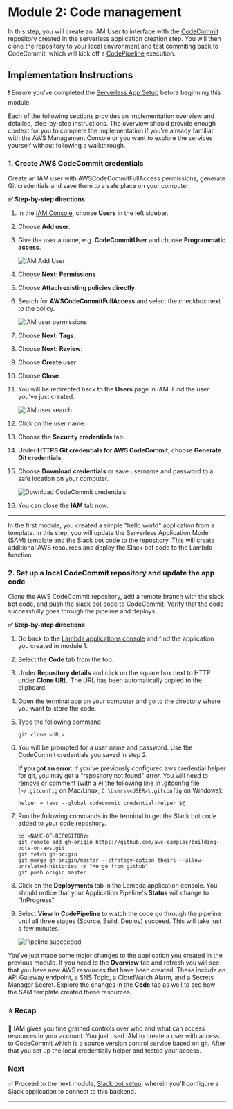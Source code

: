 # Module 2: Code management

In this step, you will create an IAM User to interface with the [CodeCommit][codecommit] repository created in the serverless application creation step. You will then clone the repository to your local environment and test commiting back to CodeCommit, which will kick off a [CodePipeline][codepipeline] execution.

## Implementation Instructions

:heavy_exclamation_mark: Ensure you've completed the [Serverless App Setup][serverless-app-setup] before beginning
this module.

Each of the following sections provides an implementation overview and detailed, step-by-step instructions. The overview should provide enough context for you to complete the implementation if you're already familiar with the AWS Management Console or you want to explore the services yourself without following a walkthrough.

### 1. Create AWS CodeCommit credentials
Create an IAM user with AWSCodeCommitFullAccess permissions, generate Git credentials and save them to a safe place on your computer.

**:white_check_mark: Step-by-step directions**

1. In the [IAM Console][iam-console], choose **Users** in the left sidebar.
1. Choose **Add user**.
1. Give the user a name, e.g. **CodeCommitUser** and choose **Programmatic access**.

    ![IAM Add User](../images/iam-add-user.png)

1. Choose **Next: Permissions**
1. Choose **Attach existing policies directly**.
1. Search for **AWSCodeCommitFullAccess** and select the checkbox next to the policy.

    ![IAM user permissions](../images/iam-user-permissions.png)

1. Choose **Next: Tags**.
1. Choose **Next: Review**.
1. Choose **Create user**.
1. Choose **Close**.
1. You will be redirected back to the **Users** page in IAM. Find the user you've just created.

    ![IAM user search](../images/iam-find-user.png)

1. Click on the user name.
1. Choose the **Security credentials** tab.
1. Under **HTTPS Git credentials for AWS CodeCommit**, choose **Generate Git credentials**.
1. Choose **Download credentials** or save username and password to a safe location on your computer.

    ![Download CodeCommit credentials](../images/permissions-codecommit-creds-generated.png)
1. You can close the **IAM** tab now.

---
In the first module, you created a simple "hello world" application from a template. In this step, you will update the Serverless Application Model (SAM) template and the Slack bot code to the repository. This will create additional AWS resources and deploy the Slack bot code to the Lambda function.

### 2. Set up a local CodeCommit repository and update the app code
Clone the AWS CodeCommit repository, add a remote branch with the slack bot code, and push the slack bot code to CodeCommit. Verify that the code successfully goes through the pipeline and deploys.

**:white_check_mark: Step-by-step directions**

1. Go back to the [Lambda applications console][lambda-apps] and find the application you created in module 1.
1. Select the **Code** tab from the top.
1. Under **Repository details** and click on the square box next to HTTP under **Clone URL**. The URL has been automatically copied to the clipboard.
1. Open the terminal app on your computer and go to the directory where you want to store the code.
1. Type the following command 
    ```
    git clone <URL>
    ```
1. You will be prompted for a user name and password. Use the CodeCommit credentials you saved in step 2.

    **If you got an error**: If you've previously configured aws credential helper for git, you may get a "repository not found" error. You will need to remove or comment (with a `#`) the following line in .gitconfig file (`~/.gitconfig` on Mac/Linux, `C:\Users\<USER>\.gitconfig` on Windows):
    ```
    helper = !aws --global codecommit credential-helper $@
    ```
1. Run the following commands in the terminal to get the Slack bot code added to your code repository.
    ```
    cd <NAME-OF-REPOSITORY>
    git remote add gh-origin https://github.com/aws-samples/building-bots-on-aws.git
    git fetch gh-origin
    git merge gh-origin/master --strategy-option theirs --allow-unrelated-histories -m "Merge from github"
    git push origin master
    ```
1. Click on the **Deployments** tab in the Lambda application console. You should notice that your Application Pipeline's **Status** will change to "InProgress"
1. Select **View In CodePipeline** to watch the code go through the pipeline until all three stages (Source, Build, Deploy) succeed. This will take just a few minutes.

    ![Pipeline succeeded](../images/code-pipeline-success.png)
    
You've just made some major changes to the application you created in the previous module. If you head to the **Overview** tab and refresh you will see that you have new AWS resources that have been created. These include an API Gateway endpoint, a SNS Topic, a CloudWatch Alarm, and a Secrets Manager Secret. Explore the changes in the **Code** tab as well to see how the SAM template created these resources.

### :star: Recap

:wrench: IAM gives you fine grained controls over who and what can access resources in your account. You just used IAM to create a user with access to CodeCommit which is a source version control service based on git. After that you set up the local credentially helper and tested your access.

### Next

:white_check_mark: Proceed to the next module, [Slack bot setup][setup-chatbot], wherein you'll configure a Slack application to connect to this backend.

---
[cognito]: https://aws.amazon.com/cognito/
[lambda]: https://aws.amazon.com/lambda/
[api-gw]: https://aws.amazon.com/api-gateway/
[s3]: https://aws.amazon.com/s3/
[dynamodb]: https://aws.amazon.com/dynamodb/
[secrets-manager]: https://aws.amazon.com/secrets-manager/
[sns]: https://aws.amazon.com/sns/
[cloudwatch]: https://aws.amazon.com/cloudwatch/
[chatbot]: https://aws.amazon.com/chatbot/
[aws-sam]: https://aws.amazon.com/serverless/sam/
[codepipeline]: https://aws.amazon.com/codepipeline/
[codecommit]: https://aws.amazon.com/codecommit/
[codebuild]: https://aws.amazon.com/codebuild/
[cloudformation]: https://aws.amazon.com/cloudformation/
[aws-console]: https://console.aws.amazon.com
[iam-console]: https://console.aws.amazon.com/iam/home
[lambda-console]: https://console.aws.amazon.com/lambda/home
[cfn-console]: https://console.aws.amazon.com/cloudformation/home
[s3-console]: https://console.aws.amazon.com/s3/home
[chatbot-console]: https://console.aws.amazon.com/chatbot/home
[api-slack]: https://api.slack.com
[lambda-apps]: https://us-east-2.console.aws.amazon.com/lambda/home?region=us-east-2#/applications

[setup]: ../00_Setup/
[cleanup]: ../01_Cleanup/
[serverless-app-setup]: ../1_ServerlessAppSetup/
[code-management]: ../2_CodeManagement/
[setup-chatbot]: ../3_ChatBot/
[notifications]: ../4_AWSNotifications/